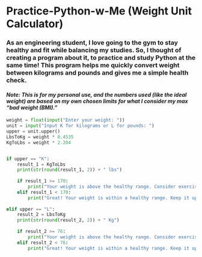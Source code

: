 # Practice-Python-w-Me (Weight Unit Calculator)
### As an engineering student, I love going to the gym to stay healthy and fit while balancing my studies. So, I thought of creating a program about it, to practice and study Python at the same time! This program helps me quickly convert weight between kilograms and pounds and gives me a simple health check.

#### *Note: This is for my personal use, and the numbers used (like the ideal weight) are based on my own chosen limits for what I consider my max “bad weight (BMI).”*

```python
weight = float(input("Enter your weight: "))
unit = input("Input K for kilograms or L for pounds: ")
upper = unit.upper()
LbsToKg = weight * 0.4535
KgToLbs = weight * 2.204


if upper == "K":
    result_1 = KgToLbs
    print(str(round(result_1, 2)) + " lbs")
    
    if result_1 >= 170:
        print("Your weight is above the healthy range. Consider exercising and maintaining a balanced diet.")
    elif result_1 < 170:
        print("Great! Your weight is within a healthy range. Keep it up!")
        
elif upper == "L":
    result_2 = LbsToKg
    print(str(round(result_2, 2)) + " Kg")
    
    if result_2 >= 76:
        print("Your weight is above the healthy range. Consider exercising and maintaining a balanced diet.")
    elif result_2 < 76:
        print("Great! Your weight is within a healthy range. Keep it up!")
